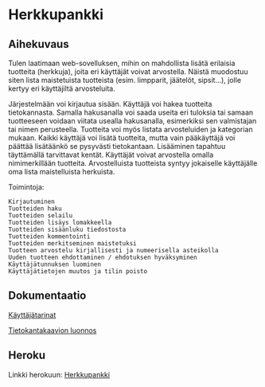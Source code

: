 # Herkkupankki

## Aihekuvaus

Tulen laatimaan web-sovelluksen, mihin on mahdollista lisätä erilaisia tuotteita (herkkuja), joita eri käyttäjät voivat arvostella. Näistä muodostuu siten lista maistetuista tuotteista (esim. limpparit, jäätelöt, sipsit...), jolle kertyy eri käyttäjiltä arvosteluita. 

Järjestelmään voi kirjautua sisään. Käyttäjä voi hakea tuotteita tietokannasta. Samalla hakusanalla voi saada useita eri tuloksia tai samaan tuotteeseen voidaan viitata usealla hakusanalla, esimerkiksi sen valmistajan tai nimen perusteella. Tuotteita voi myös listata arvosteluiden ja kategorian mukaan. Kaikki käyttäjä voi lisätä tuotteita, mutta vain pääkäyttäjä voi päättää lisätäänkö se pysyvästi tietokantaan. Lisääminen tapahtuu täyttämällä tarvittavat kentät. Käyttäjät voivat arvostella omalla nimimerkillään tuotteita. Arvostelluista tuotteista syntyy jokaiselle käyttäjälle oma lista maistelluista herkuista.

Toimintoja:

    Kirjautuminen
    Tuotteiden haku
    Tuotteiden selailu
    Tuotteiden lisäys lomakkeella
    Tuotteiden sisäänluku tiedostosta
    Tuotteiden kommentointi
    Tuotteiden merkitseminen maistetuksi
    Tuotteen arvostelu kirjallisesti ja numeerisella asteikolla
    Uuden tuotteen ehdottaminen / ehdotuksen hyväksyminen
    Käyttäjätunnuksen luominen
    Käyttäjätietojen muutos ja tilin poisto

## Dokumentaatio

[Käyttäjätarinat](documentation/userstories.md)

[Tietokantakaavion luonnos](documentation/tietokantakaavio_luonnos.png)

## Heroku

Linkki herokuun: [Herkkupankki](https://herkkupankki.herokuapp.com/)

